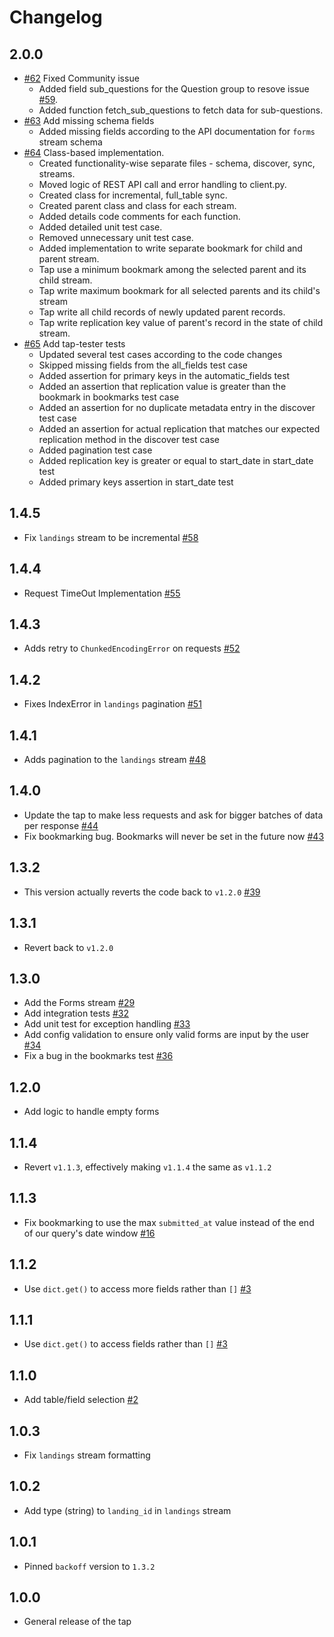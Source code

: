 # Changelog

## 2.0.0
 * [#62](https://github.com/singer-io/tap-typeform/pull/62) Fixed Community issue
   * Added field sub_questions for the Question group to resove issue [#59](https://github.com/singer-io/tap-typeform/issues/59).
   * Added function fetch_sub_questions to fetch data for sub-questions.
 * [#63](https://github.com/singer-io/tap-typeform/pull/63) Add missing schema fields
   * Added missing fields according to the API documentation for `forms` stream schema
 * [#64](https://github.com/singer-io/tap-typeform/pull/64) Class-based implementation. 
   * Created functionality-wise separate files - schema, discover, sync, streams.
   * Moved logic of REST API call and error handling to client.py.
   * Created class for incremental, full_table sync.
   * Created parent class and class for each stream.
   * Added details code comments for each function.
   * Added detailed unit test case.
   * Removed unnecessary unit test case.
   * Added implementation to write separate bookmark for child and parent stream.
   * Tap use a minimum bookmark among the selected parent and its child stream.
   * Tap write maximum bookmark for all selected parents and its child's stream
   * Tap write all child records of newly updated parent records.
   * Tap write replication key value of parent's record in the state of child stream.
 * [#65](https://github.com/singer-io/tap-typeform/pull/65) Add tap-tester tests
    * Updated several test cases according to the code changes
    * Skipped missing fields from the all_fields test case
    * Added assertion for primary keys in the automatic_fields test
    * Added an assertion that replication value is greater than the bookmark in bookmarks test case
    * Added an assertion for no duplicate metadata entry in the discover test case
    * Added an assertion for actual replication that matches our expected replication method in the discover test case
    * Added pagination test case
    * Added replication key is greater or equal to start_date in start_date test
    * Added primary keys assertion in start_date test
## 1.4.5
  * Fix `landings` stream to be incremental [#58](https://github.com/singer-io/tap-typeform/pull/58)

## 1.4.4
  * Request TimeOut Implementation [#55](https://github.com/singer-io/tap-typeform/pull/55)

## 1.4.3
  * Adds retry to `ChunkedEncodingError` on requests [#52](https://github.com/singer-io/tap-typeform/pull/52)

## 1.4.2
  * Fixes IndexError in `landings` pagination [#51](https://github.com/singer-io/tap-typeform/pull/51)

## 1.4.1
  * Adds pagination to the `landings` stream [#48](https://github.com/singer-io/tap-typeform/pull/48)

## 1.4.0
  * Update the tap to make less requests and ask for bigger batches of data per response [#44](https://github.com/singer-io/tap-typeform/pull/44)
  * Fix bookmarking bug. Bookmarks will never be set in the future now [#43](https://github.com/singer-io/tap-typeform/pull/43)

## 1.3.2
  * This version actually reverts the code back to `v1.2.0` [#39](https://github.com/singer-io/tap-typeform/pull/39)

## 1.3.1
  * Revert back to `v1.2.0`

## 1.3.0
  * Add the Forms stream [#29](https://github.com/singer-io/tap-typeform/pull/29)
  * Add integration tests [#32](https://github.com/singer-io/tap-typeform/pull/32)
  * Add unit test for exception handling [#33](https://github.com/singer-io/tap-typeform/pull/33)
  * Add config validation to ensure only valid forms are input by the user [#34](https://github.com/singer-io/tap-typeform/pull/34)
  * Fix a bug in the bookmarks test [#36](https://github.com/singer-io/tap-typeform/pull/36)

## 1.2.0
  * Add logic to handle empty forms

## 1.1.4
  * Revert `v1.1.3`, effectively making `v1.1.4` the same as `v1.1.2`

## 1.1.3
  * Fix bookmarking to use the max `submitted_at` value instead of the end
    of our query's date window [#16](https://github.com/singer-io/tap-typeform/pull/16)

## 1.1.2
  * Use `dict.get()` to access more fields rather than `[]` [#3](https://github.com/singer-io/tap-typeform/pull/5)

## 1.1.1
  * Use `dict.get()` to access fields rather than `[]` [#3](https://github.com/singer-io/tap-typeform/pull/3)

## 1.1.0
  * Add table/field selection [#2](https://github.com/singer-io/tap-typeform/pull/2)

## 1.0.3
  * Fix `landings` stream formatting

## 1.0.2
  * Add type (string) to `landing_id` in `landings` stream

## 1.0.1
  * Pinned `backoff` version to `1.3.2`

## 1.0.0
  * General release of the tap
